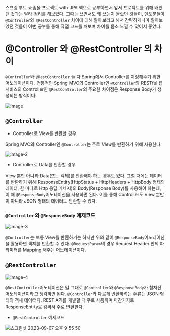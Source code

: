 스프링 부트 쇼핑몰 프로젝트 with JPA 책으로 공부하면서 앞서 프로젝트를 위해 배웠던 것과는 달라 정리를 해보았다.
그때는 쓰면서도 왜 쓰는지 몰랐던 것들이, 멘토분들이 ```@Controller```와 ```@RestController``` 차이에 대해 알아보라고 해서 간략하게나마 알아보았던 것들이
이번 공부를 통해 직접 코드를 쳐보며 차이를 몸소 느낄 수 있어서 좋았다.


# @Controller 와 @RestController 의 차이 

```@Controller```와 ```@RestController``` 둘 다 Spring에서 Controller를 지정해주기 위한
어노테이션이다. 전통적인 Spring MVC의 Controller인 ```@Controller```와 RESTful 웹 서비스의
Controller인 ```@RestController```의 주요한 차이점은 Response Body가 생성되는 방식이다. 

![image](https://github.com/5selny/5selny.github.io/assets/115622936/43f64702-148e-4eba-9d95-cf536818ea07)

## ```@Controller``` 
- Controller로 View를 반환할 경우

Spring MVC의 Controller인 ```@Controller```는 주로 *View*를 반환하기 위해 사용한다.

![image-2](https://github.com/5selny/5selny.github.io/assets/115622936/3b7972a6-c56e-4e95-b861-243456c52c1d)

- Controller로 Data를 반환할 경우

View 뿐만 아니라 Data(또는 객체)를 반환해야 하는 경우도 있다. 그럴 때에는 데이터를 반환하기 위해
ResponseEntity(HttpStatus + HttpHeaders + HttpBody 형태의 데이터, 한 마디로 Http 응답 메세지)의
Body(Response Body)를 사용해야 하는데, 이 때 ```@ResponseBody```어노테이션을 사용하면 된다.
이를 통해 Controller도 View 뿐만이 아니라 JSON 형태의 데이터도 반환할 수 있다. 

### ```@Controller```와  ```@ResponseBody``` 예제코드

![image-3](https://github.com/5selny/5selny.github.io/assets/115622936/21082c7c-2469-4963-a01f-aaef54e2533f)

```@Controller```는 보통 View를 반환하기는 하지만 위와 같이 ```@ResponseBody```어노테이션을 활용하면
객체를 반환할 수 있다. ```@RequestParam```의 경우 Request Header 안의 파라미터를 Mapping 해주는
어노테이션이다. 

## ```@RestController``` 
![image-4](https://github.com/5selny/5selny.github.io/assets/115622936/c7731cea-6aa9-457b-97e7-93e3324664b0)

```@RestController```어노테이션은 말 그대로 ```@Controller```와 ```@ResponseBody```가 합쳐진
어노테이션이라고 생각하면 된다. ```@Controller```와 다르게 반환하려는 주류는 JSON 형태의 객체 데이터다.
REST API를 개발할 때 주로 사용하며 마찬가지로 ResponseEntity로 감싸서 주로 반환한다. 

- ```@RestController``` 예제코드

![스크린샷 2023-09-07 오후 9 55 50](https://github.com/5selny/5selny.github.io/assets/115622936/223d54a6-4546-496d-8c3b-2d15308aaf71)

